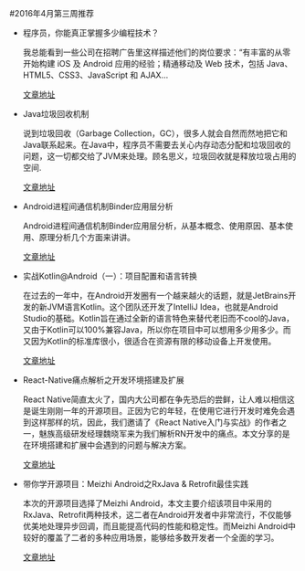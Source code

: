 #2016年4月第三周推荐
* 程序员，你能真正掌握多少编程技术？
 
  我总能看到一些公司在招聘广告里这样描述他们的岗位要求：“有丰富的从零开始构建 iOS 及 Android 应用的经验；精通移动及 Web 技术，包括 Java、HTML5、CSS3、JavaScript 和 AJAX...
  
  [文章地址](http://www.tuicool.com/articles/ZjAVRvy)
  
* Java垃圾回收机制

	说到垃圾回收（Garbage Collection，GC），很多人就会自然而然地把它和Java联系起来。在Java中，程序员不需要去关心内存动态分配和垃圾回收的问题，这一切都交给了JVM来处理。顾名思义，垃圾回收就是释放垃圾占用的空间.

	[文章地址](http://www.tuicool.com/articles/bY7Nvam)

* Android进程间通信机制Binder应用层分析

	Android进程间通信机制Binder应用层分析，从基本概念、使用原因、基本使用、原理分析几个方面来讲讲。
	
	[文章地址](http://mouxuejie.com/blog/2016-04-10/android-ipc-binder-app-layer-analysis/?utm_source=tuicool&utm_medium=referral)

* 实战Kotlin@Android（一）：项目配置和语言转换

	在过去的一年中，在Android开发圈有一个越来越火的话题，就是JetBrains开发的新JVM语言Kotlin。这个团队还开发了IntelliJ Idea，也就是Android Studio的基础。Kotlin旨在通过全新的语言特色来替代老旧而不cool的Java，又由于Kotlin可以100%兼容Java，所以你在项目中可以想用多少用多少。而又因为Kotlin的标准库很小，很适合在资源有限的移动设备上开发使用。

	[文章地址](http://blog.chengdazhi.com/index.php/157?utm_source=tuicool&utm_medium=referral)
	
* React-Native痛点解析之开发环境搭建及扩展

	React Native简直太火了，国内大公司都在争先恐后的尝鲜，让人难以相信这是诞生刚刚一年的开源项目。正因为它的年轻，在使用它进行开发时难免会遇到这样那样的坑，因此，我们邀请了《React Native入门与实战》的作者之一，魅族高级研发经理魏晓军来为我们解析RN开发中的痛点。本文分享的是在环境搭建和扩展中会遇到的问题与解决方案。
	
	[文章地址](http://www.infoq.com/cn/articles/react-native-solution-dev-environment?utm_source=tuicool&utm_medium=referral)
	
* 带你学开源项目：Meizhi Android之RxJava & Retrofit最佳实践

	本次的开源项目选择了Meizhi Android，本文主要介绍该项目中采用的RxJava、Retrofit两种技术，这二者在Android开发者中非常流行，不仅能够优美地处理异步回调，而且能提高代码的性能和稳定性。而Meizhi Android中较好的覆盖了二者的多种应用场景，能够给多数开发者一个全面的学习。
	
	[文章地址](http://www.jianshu.com/p/47e72693a302)